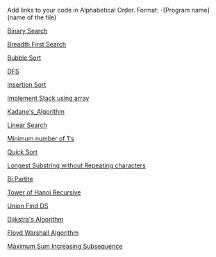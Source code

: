 Add links to your code in Alphabetical Order.
Format: -[Program name](name of the file)

[Binary Search](binary_search.cpp)

[Breadth First Search](BFS.cpp)

[Bubble Sort](bubble_sort.cpp)

[DFS](DFS.cpp)

[Insertion Sort](insertion_sort.cpp)

[Implement Stack using array](StackUsingArray.cpp)

[Kadane's_Algorithm](Kadane's_Algorithm.cpp)

[Linear Search](linear_search.cpp)

[Minimum number of 1's](Row%20with%20minimum%20number%20of%201s%20in%20C++.cpp)

[Quick Sort](quick_sort.cpp)

[Longest Substring without Repeating characters](Longest_Substring_without_repeating_characters.cpp)

[Bi Partite](BiPartite.cpp)

[Tower of Hanoi Recursive](Tower_of_Hanoi_Recursive.cpp)

[Union Find DS](Union_find.cpp)

[Djikstra's Algorithm](Djikstra's_Algorithm.cpp)

[Floyd Warshall Algorithm](Floyd-Warshall_Algorithm.cpp)

[Maximum Sum Increasing Subsequence](Max_Sum_Inc_Subs.cpp)

